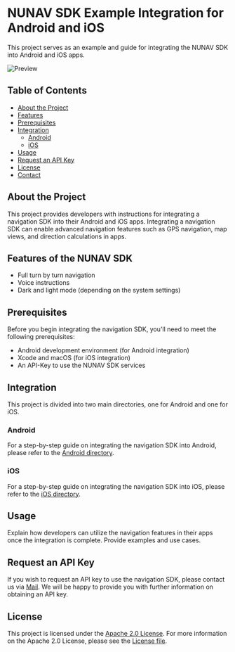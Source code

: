 # NUNAV SDK Example Integration for Android and iOS

This project serves as an example and guide for integrating the NUNAV SDK into Android and iOS apps.

![Preview](android/docs/navigation.gif)

## Table of Contents

- [About the Project](#about-the-project)
- [Features](#features-of-the-nunav-sdk)
- [Prerequisites](#prerequisites)
- [Integration](#integration)
    - [Android](#android)
    - [iOS](#ios)
- [Usage](#usage)
- [Request an API Key](#request-an-api-key)
- [License](#license)
- [Contact](#contact)

## About the Project

This project provides developers with instructions for integrating a navigation SDK into their Android and iOS apps. Integrating a navigation SDK can enable advanced navigation features such as GPS navigation, map views, and direction calculations in apps.

## Features of the NUNAV SDK

* Full turn by turn navigation
* Voice instructions
* Dark and light mode (depending on the system settings)

## Prerequisites

Before you begin integrating the navigation SDK, you'll need to meet the following prerequisites:

- Android development environment (for Android integration)
- Xcode and macOS (for iOS integration)
- An API-Key to use the NUNAV SDK services

## Integration

This project is divided into two main directories, one for Android and one for iOS.

### Android

For a step-by-step guide on integrating the navigation SDK into Android, please refer to the [Android directory](android/).

### iOS

For a step-by-step guide on integrating the navigation SDK into iOS, please refer to the [iOS directory](iOS/).

## Usage

Explain how developers can utilize the navigation features in their apps once the integration is complete. Provide examples and use cases.

## Request an API Key

If you wish to request an API key to use the navigation SDK, please contact us via [Mail](mailto:info@graphmasters.net). We will be happy to provide you with further information on obtaining an API key.

## License

This project is licensed under the [Apache 2.0 License](LICENSE). For more information on the Apache 2.0 License, please see the [License file](LICENSE).
